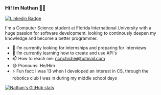 ### Hi! Im Nathan 👨‍💻

[![Linkedin Badge](https://img.shields.io/badge/-LinkedIn-0e76a8?style=flat-square&logo=Linkedin&logoColor=white)](https://www.linkedin.com/in/nathan-chiche/)

I'm a Computer Science student at Florida International University with a huge passion for software development. looking to continously deepen my knowledge and become a better programmer.

- 🔭 I’m currently looking for internships and preparing for interviews
- 🌱 I’m currently learning how to create and use API's
- 📫 How to reach me: [ncnchiche@hotmail.com](mailto:ncnchiche@hotmail.com)
- 😄 Pronouns: He/Him
- ⚡ Fun fact: I was 13 when I developed an interest in CS, through the robotics club I was in during my middle school days

[![Nathan's GitHub stats](https://github-readme-stats.vercel.app/api?username=ncnchiche)](https://github.com/anuraghazra/github-readme-stats)
